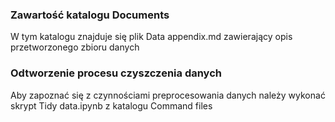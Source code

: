 ### Zawartość katalogu Documents
W tym katalogu znajduje się plik Data appendix.md zawierający opis przetworzonego zbioru danych
### Odtworzenie procesu czyszczenia danych
Aby zapoznać się z czynnościami preprocesowania danych należy wykonać skrypt Tidy data.ipynb z katalogu Command files
